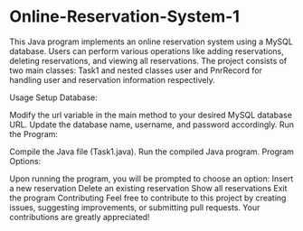 # Online-Reservation-System-1

This Java program implements an online reservation system using a MySQL database. Users can perform various operations like adding reservations, deleting reservations, and viewing all reservations. The project consists of two main classes: Task1 and nested classes user and PnrRecord for handling user and reservation information respectively.

Usage
Setup Database:

Modify the url variable in the main method to your desired MySQL database URL.
Update the database name, username, and password accordingly.
Run the Program:

Compile the Java file (Task1.java).
Run the compiled Java program.
Program Options:

Upon running the program, you will be prompted to choose an option:
Insert a new reservation
Delete an existing reservation
Show all reservations
Exit the program
Contributing
Feel free to contribute to this project by creating issues, suggesting improvements, or submitting pull requests. Your contributions are greatly appreciated!
